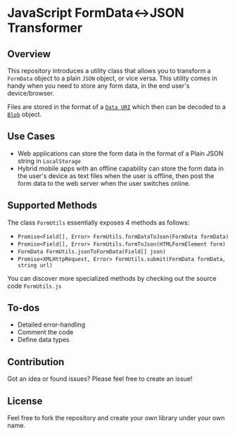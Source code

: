 
# JavaScript FormData<->JSON Transformer

## Overview
This repository introduces a utility class that allows you to transform a `FormData` object to a plain `JSON` object, or vice versa. This utility comes in handy when you need to store any form data, in the end user's device/browser.

Files are stored in the format of a [`Data URI`](https://developer.mozilla.org/en-US/docs/Web/HTTP/Basics_of_HTTP/Data_URIs) which then can be decoded to a [`Blob`](https://developer.mozilla.org/en-US/docs/Web/API/Blob) object.

## Use Cases
* Web applications can store the form data in the format of a Plain JSON string in `LocalStorage` 
* Hybrid mobile apps with an offline capability can store the form data in the user's device as text files when the user is offline, then post the form data to the web server when the user switches online.

## Supported Methods
The class `FormUtils` essentially exposes 4 methods as follows:
* `Promise<Field[], Error> FormUtils.formDataToJson(FormData formData)`
* `Promise<Field[], Error> FormUtils.formToJson(HTMLFormElement form)`
* `FormData FormUtils.jsonToFormData(Field[] json)`
* `Promise<XMLHttpRequest, Error> FormUtils.submit(FormData formData, string url)`

You can discover more specialized methods by checking out the source code `FormUtils.js`

## To-dos
* Detailed error-handling
* Comment the code
* Define data types

## Contribution
Got an idea or found issues? Please feel free to create an issue!

## License
Feel free to fork the repository and create your own library under your own name.
